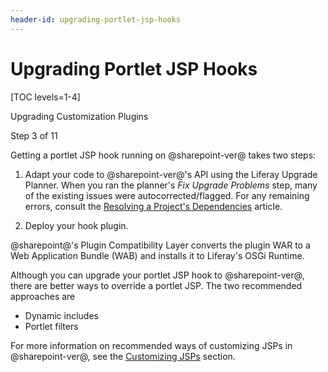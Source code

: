 ```yaml
---
header-id: upgrading-portlet-jsp-hooks
---
```


# Upgrading Portlet JSP Hooks

[TOC levels=1-4]

<div class="learn-path-step row">
    <p id="stepTitle">Upgrading Customization Plugins</p><p>Step 3 of 11</p>
</div>

Getting a portlet JSP hook running on @sharepoint-ver@ takes two steps:

1.  Adapt your code to @sharepoint-ver@'s API using the Liferay Upgrade Planner. When
    you ran the planner's *Fix Upgrade Problems* step, many of the existing
    issues were autocorrected/flagged. For any remaining errors, consult the
    [Resolving a Project's Dependencies](/docs/7-2/tutorials/-/knowledge_base/t/resolving-a-projects-dependencies)
    article.

2.  Deploy your hook plugin.

@sharepoint@'s Plugin Compatibility Layer converts the plugin WAR to a Web
Application Bundle (WAB) and installs it to Liferay's OSGi Runtime.

Although you can upgrade your portlet JSP hook to @sharepoint-ver@, there are
better ways to override a portlet JSP. The two recommended approaches are

- Dynamic includes
- Portlet filters

For more information on recommended ways of customizing JSPs in @sharepoint-ver@,
see the
[Customizing JSPs](/docs/7-2/customization/-/knowledge_base/c/customizing-jsps)
section.
